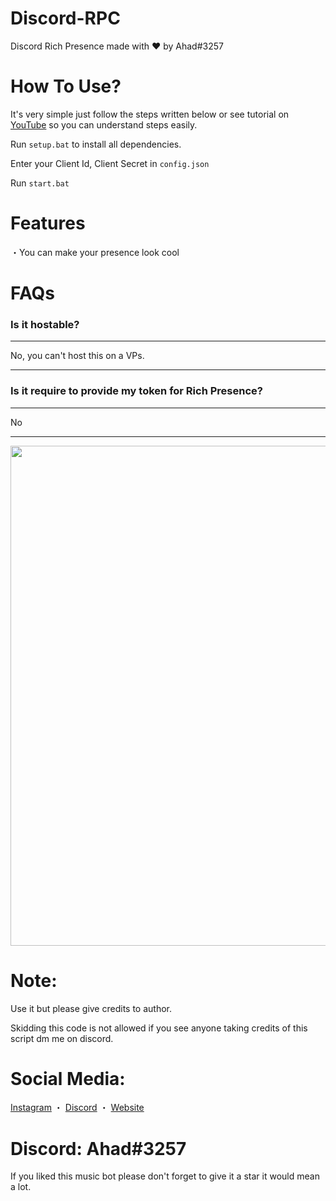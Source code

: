 # Discord-RPC
Discord Rich Presence made with ♥ by Ahad#3257

# How To Use?
It's very simple just follow the steps written below or see tutorial on [YouTube](https://youtu.be/wKnyHYQczHk) so you can understand steps easily.

Run `setup.bat` to install all dependencies.

Enter your Client Id, Client Secret in `config.json` 

Run `start.bat`

# Features
・You can make your presence look cool

# FAQs
### Is it hostable?
***
No, you can't host this on a VPs.
***
### Is it require to provide my token for Rich Presence?
***
No
***

<p align="center"><img width="800px" src="https://cdn.discordapp.com/attachments/868481053910790175/985291033258639360/unknown.png"/></p>

# Note:
Use it but please give credits to author.

Skidding this code is not allowed if you see anyone taking credits of this script dm me on discord.

# Social Media:
[Instagram](https://www.instagram.com/ahadnoor._) ・
[Discord](https://discord.gg/Ncsc5pRNgf) ・
[Website](https://www.itscruel.cf/) 

# Discord: Ahad#3257
If you liked this music bot please don't forget to give it a star it would mean a lot.
